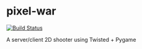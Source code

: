 # pixel-war

[![Build Status](https://travis-ci.org/Franr/pixel-war.svg?branch=master)](https://travis-ci.org/Franr/pixel-war)

A server/client 2D shooter using Twisted + Pygame

